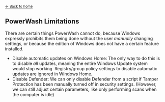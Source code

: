 <sup>[← Back to home](https://github.com/UniverseCraft/WindowsPowerWash/tree/main/README.md)</sup>

## PowerWash Limitations

There are certain things PowerWash cannot do, because Windows expressly prohibits them being done without the user *manually* changing settings, or because the edition of Windows does not have a certain feature installed.

- Disable automatic updates on Windows Home: The only way to do this is to disable *all* updates, meaning the entire Windows Update system would stop working. Registry/group policy settings to disable automatic updates are ignored in Windows Home.
- Disable Defender: We can only disable Defender from a script if Tamper Protection has been manually turned off in security settings. (However, we can still adjust certain parameters, like only performing scans when the computer is idle)
